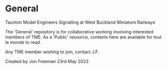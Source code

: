 # General
Taunton Model Engineers
Signalling at West Buckland Miniature Railways

The 'General' repository is for collaborative working involving interested members of TME.
As a 'Public' resource, contents here are available for tout le monde to read.

Any TME member wishing to join, contact J.F.

Created by Jon Freeman
23rd May 2023

